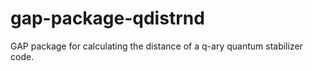 # gap-package-qdistrnd
GAP package for calculating the distance of a q-ary quantum stabilizer code.
